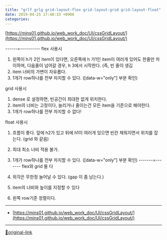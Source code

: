 ```yaml
---
title: "grlf grlg grid-layout-flex grid-layout-grid grid-layout-float"
date: 2019-04-25 17:40:33 +0900
categories: 
---
```

  

[https://mins01.github.io/web_work_doc/UI/cssGridLayout/](https://mins01.github.io/web_work_doc/UI/cssGridLayout/)  
  

------=----------
flex 사용시 
1. 왼쪽이 h가 2인 item이 있다면, 오른쪽에 h 가1인 item이 여러개 있어도 한줄만 차이하며, 다음줄이 넘어갈 경우, h 3에서 시작한다. (즉, 빈 줄이 생김
2. item 너비의 가변이 자유롭다.
3. 1개가 row하나를 전부 차지할 수 있다. ([data-w="only"] 부분 확인)
  

grid 사용시
1. dense 로 설정하면, 빈공간이 최대한 없게 위치한다.
2. item의 너비는 고정이다, 늘리거나 줄이는건 모든 item을 기준으로 해야한다.
3. 1개가 row하나를 전부 차지할 수 없다!
  

float 사용시
1. 흐름이 좋다. 앞에 h2가 있고 뒤에 h1이 여러개 있으면 빈칸 채워지면서 위치를 잡는다. (grid 와 같음)
2. 최대 최소 너비 적용 불가.
3. 1개가 row하나를 전부 차지할 수 있다. ([data-w="only"] 부분 확인)
-------=-------
flex와 grid 둘 다
1. 외각은 무한정 늘어날 수 있다. (gap 이 좀 남는다.)

2. item의 너비와 높이를 지정할 수 있다
3. 왼쪽 row기준 정렬이다.





***
+ [https://mins01.github.io/web_work_doc/UI/cssGridLayout/](https://mins01.github.io/web_work_doc/UI/cssGridLayout/)


***
[🔗original-link](http://www.mins01.com/mh/tech/read/1277)